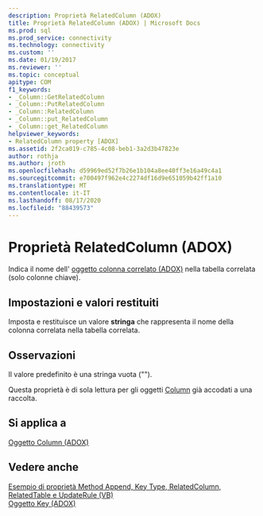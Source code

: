```yaml
---
description: Proprietà RelatedColumn (ADOX)
title: Proprietà RelatedColumn (ADOX) | Microsoft Docs
ms.prod: sql
ms.prod_service: connectivity
ms.technology: connectivity
ms.custom: ''
ms.date: 01/19/2017
ms.reviewer: ''
ms.topic: conceptual
apitype: COM
f1_keywords:
- _Column::GetRelatedColumn
- _Column::PutRelatedColumn
- _Column::RelatedColumn
- _Column::put_RelatedColumn
- _Column::get_RelatedColumn
helpviewer_keywords:
- RelatedColumn property [ADOX]
ms.assetid: 2f2ca019-c785-4c08-beb1-3a2d3b47823e
author: rothja
ms.author: jroth
ms.openlocfilehash: d59969ed52f7b26e1b104a8ee40ff3e16a49c4a1
ms.sourcegitcommit: e700497f962e4c2274df16d9e651059b42ff1a10
ms.translationtype: MT
ms.contentlocale: it-IT
ms.lasthandoff: 08/17/2020
ms.locfileid: "88439573"
---
```

# <a name="relatedcolumn-property-adox"></a>Proprietà RelatedColumn (ADOX)
Indica il nome dell' [oggetto colonna correlato (ADOX)](../../../ado/reference/adox-api/column-object-adox.md) nella tabella correlata (solo colonne chiave).  
  
## <a name="settings-and-return-values"></a>Impostazioni e valori restituiti  
 Imposta e restituisce un valore **stringa** che rappresenta il nome della colonna correlata nella tabella correlata.  
  
## <a name="remarks"></a>Osservazioni  
 Il valore predefinito è una stringa vuota ("").  
  
 Questa proprietà è di sola lettura per gli oggetti [Column](../../../ado/reference/adox-api/column-object-adox.md) già accodati a una raccolta.  
  
## <a name="applies-to"></a>Si applica a  
 [Oggetto Column (ADOX)](../../../ado/reference/adox-api/column-object-adox.md)  
  
## <a name="see-also"></a>Vedere anche  
 [Esempio di proprietà Method Append, Key Type, RelatedColumn, RelatedTable e UpdateRule (VB)](../../../ado/reference/adox-api/keys-append-method-key-type-relatedcolumn-relatedtable-example-vb.md)   
 [Oggetto Key (ADOX)](../../../ado/reference/adox-api/key-object-adox.md)

